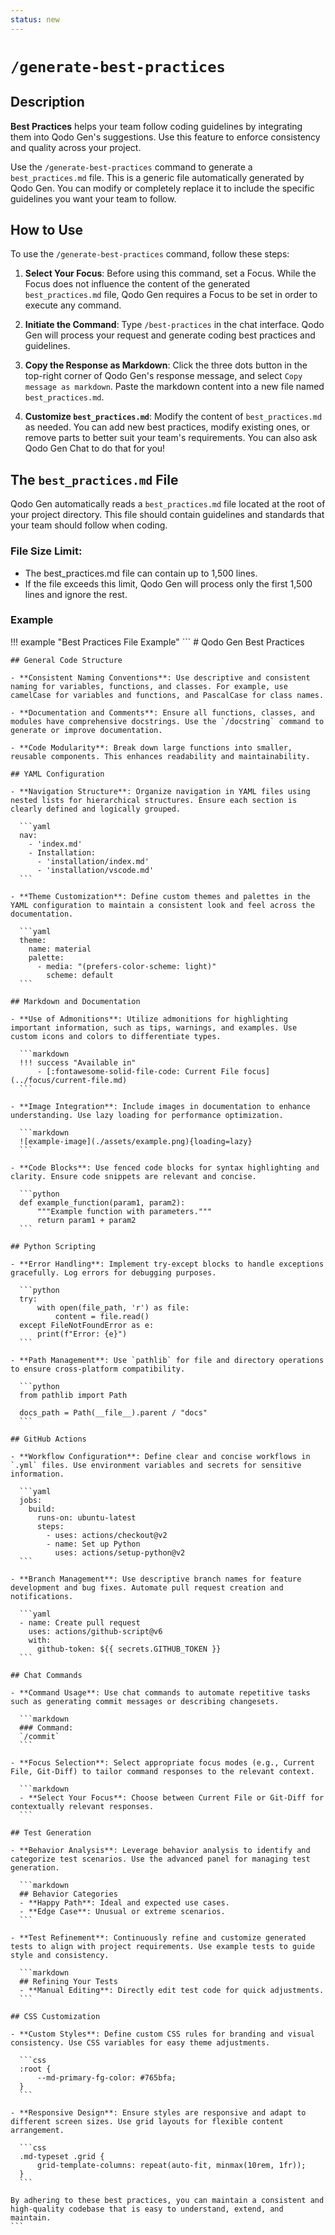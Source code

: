 ```yaml
---
status: new
---
```


# `/generate-best-practices` 

## Description

**Best Practices** helps your team follow coding guidelines by integrating them into Qodo Gen's suggestions. Use this feature to enforce consistency and quality across your project.

Use the `/generate-best-practices` command to generate a `best_practices.md` file. This is a generic file automatically generated by Qodo Gen. You can modify or completely replace it to include the specific guidelines you want your team to follow.

## How to Use
To use the `/generate-best-practices` command, follow these steps:

1. **Select Your Focus**: Before using this command, set a Focus. While the Focus does not influence the content of the generated `best_practices.md` file, Qodo Gen requires a Focus to be set in order to execute any command.

2. **Initiate the Command**: Type `/best-practices` in the chat interface. Qodo Gen will process your request and generate coding best practices and guidelines.

3. **Copy the Response as Markdown**: Click the three dots button in the top-right corner of Qodo Gen's response message, and select `Copy message as markdown`. Paste the markdown content into a new file named `best_practices.md`.

4. **Customize `best_practices.md`**: Modify the content of `best_practices.md` as needed. You can add new best practices, modify existing ones, or remove parts to better suit your team's requirements. You can also ask Qodo Gen Chat to do that for you!

## The `best_practices.md` File

Qodo Gen automatically reads a `best_practices.md` file located at the root of your project directory. This file should contain guidelines and standards that your team should follow when coding.

### File Size Limit:

* The best_practices.md file can contain up to 1,500 lines.
* If the file exceeds this limit, Qodo Gen will process only the first 1,500 lines and ignore the rest.

### Example

!!! example "Best Practices File Example"
    ```
    # Qodo Gen Best Practices

    ## General Code Structure

    - **Consistent Naming Conventions**: Use descriptive and consistent naming for variables, functions, and classes. For example, use camelCase for variables and functions, and PascalCase for class names.

    - **Documentation and Comments**: Ensure all functions, classes, and modules have comprehensive docstrings. Use the `/docstring` command to generate or improve documentation.

    - **Code Modularity**: Break down large functions into smaller, reusable components. This enhances readability and maintainability.

    ## YAML Configuration

    - **Navigation Structure**: Organize navigation in YAML files using nested lists for hierarchical structures. Ensure each section is clearly defined and logically grouped.

      ```yaml
      nav: 
        - 'index.md'
        - Installation:
          - 'installation/index.md'
          - 'installation/vscode.md'
      ```

    - **Theme Customization**: Define custom themes and palettes in the YAML configuration to maintain a consistent look and feel across the documentation.

      ```yaml
      theme:
        name: material
        palette:
          - media: "(prefers-color-scheme: light)"
            scheme: default
      ```

    ## Markdown and Documentation

    - **Use of Admonitions**: Utilize admonitions for highlighting important information, such as tips, warnings, and examples. Use custom icons and colors to differentiate types.

      ```markdown
      !!! success "Available in"
          - [:fontawesome-solid-file-code: Current File focus](../focus/current-file.md)
      ```

    - **Image Integration**: Include images in documentation to enhance understanding. Use lazy loading for performance optimization.

      ```markdown
      ![example-image](./assets/example.png){loading=lazy}
      ```

    - **Code Blocks**: Use fenced code blocks for syntax highlighting and clarity. Ensure code snippets are relevant and concise.

      ```python
      def example_function(param1, param2):
          """Example function with parameters."""
          return param1 + param2
      ```

    ## Python Scripting

    - **Error Handling**: Implement try-except blocks to handle exceptions gracefully. Log errors for debugging purposes.

      ```python
      try:
          with open(file_path, 'r') as file:
              content = file.read()
      except FileNotFoundError as e:
          print(f"Error: {e}")
      ```

    - **Path Management**: Use `pathlib` for file and directory operations to ensure cross-platform compatibility.

      ```python
      from pathlib import Path

      docs_path = Path(__file__).parent / "docs"
      ```

    ## GitHub Actions

    - **Workflow Configuration**: Define clear and concise workflows in `.yml` files. Use environment variables and secrets for sensitive information.

      ```yaml
      jobs:
        build:
          runs-on: ubuntu-latest
          steps:
            - uses: actions/checkout@v2
            - name: Set up Python
              uses: actions/setup-python@v2
      ```

    - **Branch Management**: Use descriptive branch names for feature development and bug fixes. Automate pull request creation and notifications.

      ```yaml
      - name: Create pull request
        uses: actions/github-script@v6
        with:
          github-token: ${{ secrets.GITHUB_TOKEN }}
      ```

    ## Chat Commands

    - **Command Usage**: Use chat commands to automate repetitive tasks such as generating commit messages or describing changesets.

      ```markdown
      ### Command:
      `/commit`
      ```

    - **Focus Selection**: Select appropriate focus modes (e.g., Current File, Git-Diff) to tailor command responses to the relevant context.

      ```markdown
      - **Select Your Focus**: Choose between Current File or Git-Diff for contextually relevant responses.
      ```

    ## Test Generation

    - **Behavior Analysis**: Leverage behavior analysis to identify and categorize test scenarios. Use the advanced panel for managing test generation.

      ```markdown
      ## Behavior Categories
      - **Happy Path**: Ideal and expected use cases.
      - **Edge Case**: Unusual or extreme scenarios.
      ```

    - **Test Refinement**: Continuously refine and customize generated tests to align with project requirements. Use example tests to guide style and consistency.

      ```markdown
      ## Refining Your Tests
      - **Manual Editing**: Directly edit test code for quick adjustments.
      ```

    ## CSS Customization

    - **Custom Styles**: Define custom CSS rules for branding and visual consistency. Use CSS variables for easy theme adjustments.

      ```css
      :root {
          --md-primary-fg-color: #765bfa;
      }
      ```

    - **Responsive Design**: Ensure styles are responsive and adapt to different screen sizes. Use grid layouts for flexible content arrangement.

      ```css
      .md-typeset .grid {
          grid-template-columns: repeat(auto-fit, minmax(10rem, 1fr));
      }
      ```

    By adhering to these best practices, you can maintain a consistent and high-quality codebase that is easy to understand, extend, and maintain.
    ``` 


